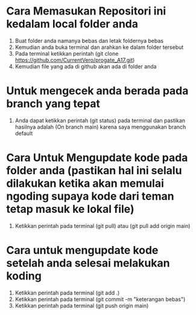 # Cara Memasukan Repositori ini kedalam local folder anda

1. Buat folder anda namanya bebas dan letak foldernya bebas
2. Kemudian anda buka terminal dan arahkan ke dalam folder tersebut
3. Pada terminal ketikkan perintah (git clone https://github.com/CurrentVero/progate_A17.git)
4. Kemudian file yang ada di github akan ada di folder anda

# Untuk mengecek anda berada pada branch yang tepat

1. Anda dapat ketikkan perintah (git status) pada terminal dan pastikan hasilnya adalah (On branch main) karena saya menggunakan branch default

# Cara Untuk Mengupdate kode pada folder anda (pastikan hal ini selalu dilakukan ketika akan memulai ngoding supaya kode dari teman tetap masuk ke lokal file)

1. Ketikkan perintah pada terminal (git pull) atau (git pull add origin main)

# Cara untuk mengupdate kode setelah anda selesai melakukan koding

1. Ketikkan perintah pada terminal (git add .)
2. Ketikkan perintah pada terminal (git commit -m "keterangan bebas")
3. Ketikkan perintah pada terminal (git push origin main)